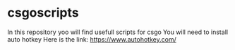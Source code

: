 # csgoscripts
In this repository yoo will find usefull scripts for csgo
You will need to install auto hotkey
Here is the link: https://www.autohotkey.com/
